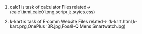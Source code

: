 1) calc1 is task of calculator
   Files related-> (calc1.html,calc01.png,script.js,styles.css)

2) k-kart is task of E-comm Website
   Files related-> (k-kart.html,k-kart.png,OnePlus 13R.jpg,Fossil-Q Mens Smartwatch.jpg)

